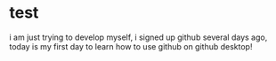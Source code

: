 # test

i am just trying to develop myself,
i signed up github several days ago,
today is my first day to learn how to use github on github desktop!
